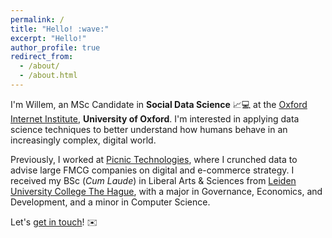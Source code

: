 ```yaml
---
permalink: /
title: "Hello! :wave:"
excerpt: "Hello!"
author_profile: true
redirect_from: 
  - /about/
  - /about.html
---
```


I'm Willem, an MSc Candidate in **Social Data Science** :chart_with_upwards_trend::computer: at the [Oxford Internet Institute](https://www.oii.ox.ac.uk), **University of Oxford**. I'm interested in applying data science techniques to better understand how humans behave in an increasingly complex, digital world. 

Previously, I worked at [Picnic Technologies](https://picnic.app/nl/), where I crunched data to advise large FMCG companies on digital and e-commerce strategy. I received my BSc (*Cum Laude*) in Liberal Arts & Sciences from [Leiden University College The Hague](https://www.universiteitleiden.nl/en/governance-and-global-affairs/leiden-university-college-the-hague), with a major in Governance, Economics, and Development, and a minor in Computer Science.

Let's [get in touch](mailto:willem.zents@oii.ox.ac.uk)! :envelope: